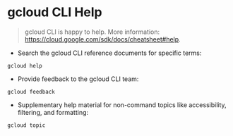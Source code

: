 # gcloud CLI Help

> gcloud CLI is happy to help.
> More information: <https://cloud.google.com/sdk/docs/cheatsheet#help>.

- Search the gcloud CLI reference documents for specific terms:

`gcloud help`

- Provide feedback to the gcloud CLI team:

`gcloud feedback`

- Supplementary help material for non-command topics like accessibility, filtering, and formatting:

`gcloud topic`
